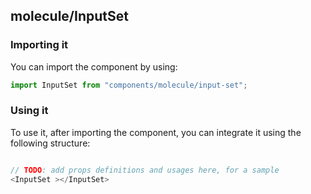 ## molecule/InputSet

<!-- TODO: add a description here! -->

### Importing it

You can import the component by using:

```js
import InputSet from "components/molecule/input-set";
```

### Using it

To use it, after importing the component, you can integrate it using the following structure:

```js

// TODO: add props definitions and usages here, for a sample
<InputSet ></InputSet>

```